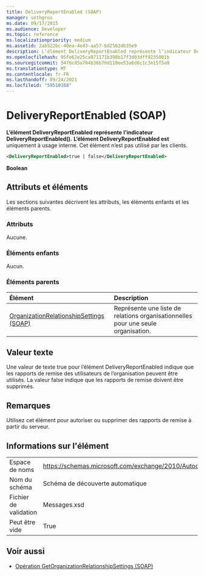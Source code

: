 ```yaml
---
title: DeliveryReportEnabled (SOAP)
manager: sethgros
ms.date: 09/17/2015
ms.audience: Developer
ms.topic: reference
ms.localizationpriority: medium
ms.assetid: 2ab522bc-40ea-4e43-aa57-6d2562db35e9
description: L’élément DeliveryReportEnabled représente l’indicateur DeliveryReportEnabled(). L’élément DeliveryReportEnabled est uniquement à usage interne. Cet élément n’est pas utilisé par les clients.
ms.openlocfilehash: 95fe62e25ca871171b398b17f3d03dff9235001b
ms.sourcegitcommit: 54f6cd5a704b36b76d110ee53a6d6c1c3e15f5a9
ms.translationtype: MT
ms.contentlocale: fr-FR
ms.lasthandoff: 09/24/2021
ms.locfileid: "59510168"
---
```

# <a name="deliveryreportenabled-soap"></a>DeliveryReportEnabled (SOAP)

**L’élément DeliveryReportEnabled représente** **l’indicateur DeliveryReportEnabled().** **L’élément DeliveryReportEnabled est** uniquement à usage interne. Cet élément n’est pas utilisé par les clients. 
  
```XML
<DeliveryReportEnabled>true | false</DeliveryReportEnabled>
```

 **Boolean**
## <a name="attributes-and-elements"></a>Attributs et éléments

Les sections suivantes décrivent les attributs, les éléments enfants et les éléments parents.
  
### <a name="attributes"></a>Attributs

Aucune.
  
### <a name="child-elements"></a>Éléments enfants

Aucun.
  
### <a name="parent-elements"></a>Éléments parents

|**Élément**|**Description**|
|:-----|:-----|
|[OrganizationRelationshipSettings (SOAP)](organizationrelationshipsettings-soap.md) <br/> |Représente une liste de relations organisationnelles pour une seule organisation.  <br/> |
   
## <a name="text-value"></a>Valeur texte

Une valeur de texte true pour l’élément DeliveryReportEnabled indique que les rapports de remise des utilisateurs de l’organisation peuvent être utilisés. La valeur false indique que les rapports de remise doivent être supprimés.
  
## <a name="remarks"></a>Remarques

Utilisez cet élément pour autoriser ou supprimer des rapports de remise à partir du serveur.
  
## <a name="element-information"></a>Informations sur l'élément

|||
|:-----|:-----|
|Espace de noms  <br/> |https://schemas.microsoft.com/exchange/2010/Autodiscover  <br/> |
|Nom du schéma  <br/> |Schéma de découverte automatique  <br/> |
|Fichier de validation  <br/> |Messages.xsd  <br/> |
|Peut être vide  <br/> |True  <br/> |
   
## <a name="see-also"></a>Voir aussi

- [Opération GetOrganizationRelationshipSettings (SOAP)](getorganizationrelationshipsettings-operation-soap.md)

